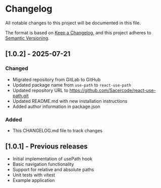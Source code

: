 # Changelog

All notable changes to this project will be documented in this file.

The format is based on [Keep a Changelog](https://keepachangelog.com/en/1.0.0/),
and this project adheres to [Semantic Versioning](https://semver.org/spec/v2.0.0.html).

## [1.0.2] - 2025-07-21

### Changed
- Migrated repository from GitLab to GitHub
- Updated package name from `use-path` to `react-use-path`
- Updated repository URL to https://github.com/Sacercode/react-use-path.git
- Updated README.md with new installation instructions
- Added author information in package.json

### Added
- This CHANGELOG.md file to track changes

## [1.0.1] - Previous releases
- Initial implementation of usePath hook
- Basic navigation functionality
- Support for relative and absolute paths
- Unit tests with vitest
- Example application
